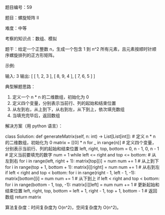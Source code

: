 题目编号：59

题目：螺旋矩阵 II

难度：中等

考察的知识点：数组、模拟

题干：给定一个正整数 n，生成一个包含 1 到 n^2 所有元素，且元素按顺时针顺序螺旋排列的正方形矩阵。

示例:

输入: 3
输出:
[
 [ 1, 2, 3 ],
 [ 8, 9, 4 ],
 [ 7, 6, 5 ]
]

典型解题思路：

1. 定义一个 n * n 的二维数组，初始化为 0
2. 定义四个变量，分别表示当前行、列的起始和结束位置
3. 从左到右，从上到下，从右到左，从下到上，依次填充数组
4. 当填充完毕后，返回数组

解决方案（用 python 语言）：

class Solution:
    def generateMatrix(self, n: int) -> List[List[int]]:
        # 定义 n * n 的二维数组，初始化为 0
        matrix = [[0] * n for _ in range(n)]
        # 定义四个变量，分别表示当前行、列的起始和结束位置
        left, right, top, bottom = 0, n - 1, 0, n - 1
        # 定义当前要填充的数字
        num = 1
        while left <= right and top <= bottom:
            # 从左到右
            for i in range(left, right + 1):
                matrix[top][i] = num
                num += 1
            # 从上到下
            for i in range(top + 1, bottom + 1):
                matrix[i][right] = num
                num += 1
            # 从右到左
            if left < right and top < bottom:
                for i in range(right - 1, left - 1, -1):
                    matrix[bottom][i] = num
                    num += 1
            # 从下到上
            if left < right and top < bottom:
                for i in range(bottom - 1, top, -1):
                    matrix[i][left] = num
                    num += 1
            # 更新起始和结束位置
            left, right, top, bottom = left + 1, right - 1, top + 1, bottom - 1
        # 返回数组
        return matrix

算法复杂度：时间复杂度为 O(n^2)，空间复杂度为 O(n^2)。
